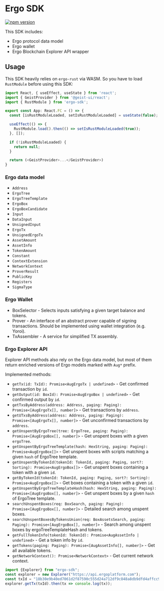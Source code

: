 # Ergo SDK

[![npm version](https://badge.fury.io/js/@ergolabs%2Fergo-sdk.svg)](https://badge.fury.io/js/@ergolabs%2Fergo-sdk)

This SDK includes:
* Ergo protocol data model
* Ergo wallet
* Ergo Blockchain Explorer API wrapper

## Usage

This SDK heavily relies on `ergo-rust` via WASM. So you have to load `RustModule` before using this SDK:
```typescript jsx
import React, { useEffect, useState } from 'react';
import { GeistProvider } from '@geist-ui/react';
import { RustModule } from 'ergo-sdk';

export const App: React.FC = () => {
  const [isRustModuleLoaded, setIsRustModuleLoaded] = useState(false);

  useEffect(() => {
    RustModule.load().then(() => setIsRustModuleLoaded(true));
  }, []);

  if (!isRustModuleLoaded) {
    return null;
  }

  return (<GeistProvider>...</GeistProvider>)
}
```

### Ergo data model

* `Address`
* `ErgoTree`
* `ErgoTreeTemplate`
* `ErgoBox`
* `ErgoBoxCandidate`
* `Input`
* `DataInput`
* `UnsignedInput`
* `ErgoTx`
* `UnsignedErgoTx`
* `AssetAmount`
* `AssetInfo`
* `TokenAmount`
* `Constant`
* `ContextExtension`
* `NetworkContext`
* `ProverResult`
* `PublicKey`
* `Registers`
* `SigmaType`

### Ergo Wallet

* BoxSelector - Selects inputs satisfying a given target balance and tokens.
* Prover - An interface of an abstract prover capable of signing transactions. Should be implemented using wallet integration (e.g. Yoroi).
* TxAssembler - A service for simplified TX assembly.

### Ergo Explorer API

Explorer API methods also rely on the Ergo data model, but most of them return enriched versions of Ergo models marked with `Aug*` prefix.

Implemented methods:

* `getTx(id: TxId): Promise<AugErgoTx | undefined>` - Get confirmed transaction by `id`.
* `getOutput(id: BoxId): Promise<AugErgoBox | undefined>` - Get confirmed output by `id`.
* `getTxsByAddress(address: Address, paging: Paging): Promise<[AugErgoTx[], number]>` - Get transactions by `address`.
* `getUTxsByAddress(address: Address, paging: Paging): Promise<[AugErgoTx[], number]>` - Get unconfirmed transactions by `address`.
* `getUnspentByErgoTree(tree: ErgoTree, paging: Paging): Promise<[AugErgoBox[], number]>` - Get unspent boxes with a given `ergoTree`.
* `getUnspentByErgoTreeTemplate(hash: HexString, paging: Paging): Promise<AugErgoBox[]>` - Get unspent boxes with scripts matching a given `hash` of ErgoTree template.
* `getUnspentByTokenId(tokenId: TokenId, paging: Paging, sort?: Sorting): Promise<AugErgoBox[]>` - Get unspent boxes containing a token with a given `id`.
* `getByTokenId(tokenId: TokenId, paging: Paging, sort?: Sorting): Promise<AugErgoBox[]>` - Get boxes containing a token with a given `id`.
* `getUnspentByErgoTreeTemplateHash(hash: HexString, paging: Paging): Promise<[AugErgoBox[], number]>` - Get unspent boxes by a given `hash` of ErgoTree template.
* `searchUnspentBoxes(req: BoxSearch, paging: Paging): Promise<[AugErgoBox[], number]>` - Detailed search among unspent boxes.
* `searchUnspentBoxesByTokensUnion(req: BoxAssetsSearch, paging: Paging): Promise<[AugErgoBox[], number]>` - Search among unspent boxes by ergoTreeTemplateHash and tokens.
* `getFullTokenInfo(tokenId: TokenId): Promise<AugAssetInfo | undefined>` - Get a token info by `id`.
* `getTokens(paging: Paging): Promise<[AugAssetInfo[], number]>` - Get all available tokens.
* `getNetworkContext(): Promise<NetworkContext>` - Get current network context.

```typescript
import {Explorer} from "ergo-sdk";
const explorer = new Explorer("https://api.ergoplatform.com");
const txId = "18b30e9b40ed7061d2f87590c555d24a712df9c848a8db9dfd4affcc92d3cb02";
explorer.getTx(txId).then(tx => console.log(tx));
```

